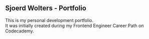 ## Sjoerd Wolters - Portfolio
This is my personal development portfolio. <br />
It was initially created during my Frontend Engineer Career Path on Codecademy.
